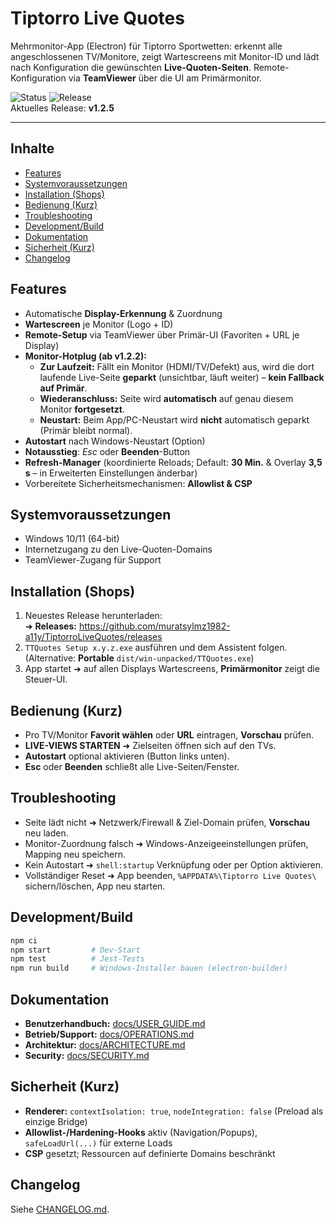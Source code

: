 # Tiptorro Live Quotes

Mehrmonitor-App (Electron) für Tiptorro Sportwetten: erkennt alle angeschlossenen TV/Monitore, zeigt Wartescreens mit Monitor-ID und lädt nach Konfiguration die gewünschten **Live-Quoten-Seiten**. Remote-Konfiguration via **TeamViewer** über die UI am Primärmonitor.

![Status](https://img.shields.io/github/actions/workflow/status/muratsylmz1982-a11y/TiptorroLiveQuotes/ci.yml?branch=main)
![Release](https://img.shields.io/github/v/release/muratsylmz1982-a11y/TiptorroLiveQuotes)  
Aktuelles Release: **v1.2.5**

---

## Inhalte
- [Features](#features)
- [Systemvoraussetzungen](#systemvoraussetzungen)
- [Installation (Shops)](#installation-shops)
- [Bedienung (Kurz)](#bedienung-kurz)
- [Troubleshooting](#troubleshooting)
- [Development/Build](#developmentbuild)
- [Dokumentation](#dokumentation)
- [Sicherheit (Kurz)](#sicherheit-kurz)
- [Changelog](#changelog)

## Features
- Automatische **Display-Erkennung** & Zuordnung
- **Wartescreen** je Monitor (Logo + ID)
- **Remote-Setup** via TeamViewer über Primär-UI (Favoriten + URL je Display)
- **Monitor-Hotplug (ab v1.2.2):**
  - **Zur Laufzeit:** Fällt ein Monitor (HDMI/TV/Defekt) aus, wird die dort laufende Live-Seite **geparkt** (unsichtbar, läuft weiter) – **kein Fallback auf Primär**.
  - **Wiederanschluss:** Seite wird **automatisch** auf genau diesem Monitor **fortgesetzt**.
  - **Neustart:** Beim App/PC-Neustart wird **nicht** automatisch geparkt (Primär bleibt normal).
- **Autostart** nach Windows-Neustart (Option)
- **Notausstieg**: *Esc* oder **Beenden**-Button
- **Refresh-Manager** (koordinierte Reloads; Default: **30 Min.** & Overlay **3,5 s** – in Erweiterten Einstellungen änderbar)
- Vorbereitete Sicherheitsmechanismen: **Allowlist & CSP**

## Systemvoraussetzungen
- Windows 10/11 (64-bit)
- Internetzugang zu den Live-Quoten-Domains
- TeamViewer-Zugang für Support

## Installation (Shops)
1. Neuestes Release herunterladen:  
   ➜ **Releases:** https://github.com/muratsylmz1982-a11y/TiptorroLiveQuotes/releases
2. `TTQuotes Setup x.y.z.exe` ausführen und dem Assistent folgen.  
   (Alternative: **Portable** `dist/win-unpacked/TTQuotes.exe`)
3. App startet ➜ auf allen Displays Wartescreens, **Primärmonitor** zeigt die Steuer-UI.

## Bedienung (Kurz)
- Pro TV/Monitor **Favorit wählen** oder **URL** eintragen, **Vorschau** prüfen.
- **LIVE-VIEWS STARTEN** ➜ Zielseiten öffnen sich auf den TVs.
- **Autostart** optional aktivieren (Button links unten).
- **Esc** oder **Beenden** schließt alle Live-Seiten/Fenster.

## Troubleshooting
- Seite lädt nicht ➜ Netzwerk/Firewall & Ziel-Domain prüfen, **Vorschau** neu laden.
- Monitor-Zuordnung falsch ➜ Windows-Anzeigeeinstellungen prüfen, Mapping neu speichern.
- Kein Autostart ➜ `shell:startup` Verknüpfung oder per Option aktivieren.
- Vollständiger Reset ➜ App beenden, `%APPDATA%\Tiptorro Live Quotes\` sichern/löschen, App neu starten.

## Development/Build
```bash
npm ci
npm start         # Dev-Start
npm test          # Jest-Tests
npm run build     # Windows-Installer bauen (electron-builder)
```

## Dokumentation

- **Benutzerhandbuch:** [docs/USER_GUIDE.md](docs/USER_GUIDE.md)
- **Betrieb/Support:** [docs/OPERATIONS.md](docs/OPERATIONS.md)
- **Architektur:** [docs/ARCHITECTURE.md](docs/ARCHITECTURE.md)
- **Security:** [docs/SECURITY.md](docs/SECURITY.md)

## Sicherheit (Kurz)

- **Renderer:** `contextIsolation: true`, `nodeIntegration: false` (Preload als einzige Bridge)
- **Allowlist-/Hardening-Hooks** aktiv (Navigation/Popups), `safeLoadUrl(...)` für externe Loads
- **CSP** gesetzt; Ressourcen auf definierte Domains beschränkt

## Changelog

Siehe [CHANGELOG.md](CHANGELOG.md).
